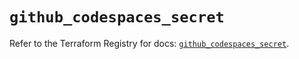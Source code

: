 # `github_codespaces_secret`

Refer to the Terraform Registry for docs: [`github_codespaces_secret`](https://registry.terraform.io/providers/integrations/github/6.4.0/docs/resources/codespaces_secret).
